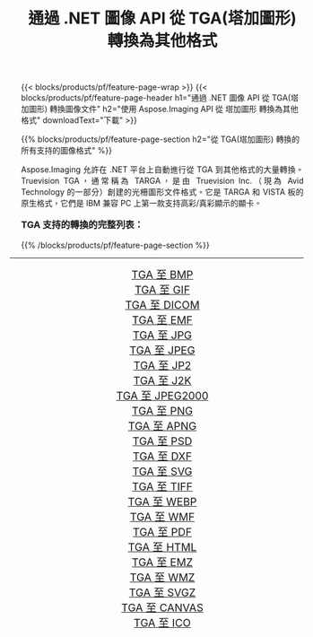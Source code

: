 ﻿---
title: 通過 .NET 圖像 API 從 TGA(塔加圖形) 轉換為其他格式 
weight: 3920
url: /zh-hant/net/conversion/from/tga/ 
lang: zh-hant
langdirlevel: 2
locales: zh-hans,ja,it,ru,de,es,fr,nl,id,lt,pl,pt,vi,tr,ko,zh-hant,ar,hi,th,sv,cs,uk,he
description: 使用 Aspose.Imaging，您可以輕鬆地將 TGA(塔加圖形) 轉換為其他格式
---

{{< blocks/products/pf/feature-page-wrap >}}
{{< blocks/products/pf/feature-page-header h1="通過 .NET 圖像 API 從 TGA(塔加圖形) 轉換圖像文件" h2="使用 Aspose.Imaging API 從 塔加圖形 轉換為其他格式" downloadText="下載" >}}


{{% blocks/products/pf/feature-page-section  h2="從 TGA(塔加圖形) 轉換的所有支持的圖像格式" %}}
<p align=justify>Aspose.Imaging 允許在 .NET 平台上自動進行從 TGA 到其他格式的大量轉換。 Truevision TGA，通常稱為 TARGA，是由 Truevision Inc.（現為 Avid Technology 的一部分）創建的光柵圖形文件格式。它是 TARGA 和 VISTA 板的原生格式，它們是 IBM 兼容 PC 上第一款支持高彩/真彩顯示的顯卡。</p>
<h3 style="margin-top:16px;">
TGA 支持的轉換的完整列表：
</h3>
{{% /blocks/products/pf/feature-page-section %}}
<div class="container-fluid productfamilypage bg-gray">
    <div class="convertypes bg-gray agp-content section">
        <div class="container">
		<hr style="margin-left:-20px;"/>
		<div class="row other-converters" style="gap: 10px;font-size: 19px;text-align:center;">
		    <div class='col-md-3 other-converter remove-lp remove-rp'><a href="/imaging/zh-hant/net/conversion/tga-to-bmp/" style="padding:15px;">TGA 至 BMP</a></div><div class='col-md-3 other-converter remove-lp remove-rp'><a href="/imaging/zh-hant/net/conversion/tga-to-gif/" style="padding:15px;">TGA 至 GIF</a></div><div class='col-md-3 other-converter remove-lp remove-rp'><a href="/imaging/zh-hant/net/conversion/tga-to-dicom/" style="padding:15px;">TGA 至 DICOM</a></div><div class='col-md-3 other-converter remove-lp remove-rp'><a href="/imaging/zh-hant/net/conversion/tga-to-emf/" style="padding:15px;">TGA 至 EMF</a></div><div class='col-md-3 other-converter remove-lp remove-rp'><a href="/imaging/zh-hant/net/conversion/tga-to-jpg/" style="padding:15px;">TGA 至 JPG</a></div><div class='col-md-3 other-converter remove-lp remove-rp'><a href="/imaging/zh-hant/net/conversion/tga-to-jpeg/" style="padding:15px;">TGA 至 JPEG</a></div><div class='col-md-3 other-converter remove-lp remove-rp'><a href="/imaging/zh-hant/net/conversion/tga-to-jp2/" style="padding:15px;">TGA 至 JP2</a></div><div class='col-md-3 other-converter remove-lp remove-rp'><a href="/imaging/zh-hant/net/conversion/tga-to-j2k/" style="padding:15px;">TGA 至 J2K</a></div><div class='col-md-3 other-converter remove-lp remove-rp'><a href="/imaging/zh-hant/net/conversion/tga-to-jpeg2000/" style="padding:15px;">TGA 至 JPEG2000</a></div><div class='col-md-3 other-converter remove-lp remove-rp'><a href="/imaging/zh-hant/net/conversion/tga-to-png/" style="padding:15px;">TGA 至 PNG</a></div><div class='col-md-3 other-converter remove-lp remove-rp'><a href="/imaging/zh-hant/net/conversion/tga-to-apng/" style="padding:15px;">TGA 至 APNG</a></div><div class='col-md-3 other-converter remove-lp remove-rp'><a href="/imaging/zh-hant/net/conversion/tga-to-psd/" style="padding:15px;">TGA 至 PSD</a></div><div class='col-md-3 other-converter remove-lp remove-rp'><a href="/imaging/zh-hant/net/conversion/tga-to-dxf/" style="padding:15px;">TGA 至 DXF</a></div><div class='col-md-3 other-converter remove-lp remove-rp'><a href="/imaging/zh-hant/net/conversion/tga-to-svg/" style="padding:15px;">TGA 至 SVG</a></div><div class='col-md-3 other-converter remove-lp remove-rp'><a href="/imaging/zh-hant/net/conversion/tga-to-tiff/" style="padding:15px;">TGA 至 TIFF</a></div><div class='col-md-3 other-converter remove-lp remove-rp'><a href="/imaging/zh-hant/net/conversion/tga-to-webp/" style="padding:15px;">TGA 至 WEBP</a></div><div class='col-md-3 other-converter remove-lp remove-rp'><a href="/imaging/zh-hant/net/conversion/tga-to-wmf/" style="padding:15px;">TGA 至 WMF</a></div><div class='col-md-3 other-converter remove-lp remove-rp'><a href="/imaging/zh-hant/net/conversion/tga-to-pdf/" style="padding:15px;">TGA 至 PDF</a></div><div class='col-md-3 other-converter remove-lp remove-rp'><a href="/imaging/zh-hant/net/conversion/tga-to-html/" style="padding:15px;">TGA 至 HTML</a></div><div class='col-md-3 other-converter remove-lp remove-rp'><a href="/imaging/zh-hant/net/conversion/tga-to-emz/" style="padding:15px;">TGA 至 EMZ</a></div><div class='col-md-3 other-converter remove-lp remove-rp'><a href="/imaging/zh-hant/net/conversion/tga-to-wmz/" style="padding:15px;">TGA 至 WMZ</a></div><div class='col-md-3 other-converter remove-lp remove-rp'><a href="/imaging/zh-hant/net/conversion/tga-to-svgz/" style="padding:15px;">TGA 至 SVGZ</a></div><div class='col-md-3 other-converter remove-lp remove-rp'><a href="/imaging/zh-hant/net/conversion/tga-to-canvas/" style="padding:15px;">TGA 至 CANVAS</a></div><div class='col-md-3 other-converter remove-lp remove-rp'><a href="/imaging/zh-hant/net/conversion/tga-to-ico/" style="padding:15px;">TGA 至 ICO</a></div>
                </div>
        </div>
    </div>
</div>
<br/>

